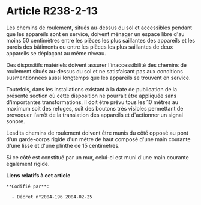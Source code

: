 # Article R238-2-13

Les chemins de roulement, situés au-dessus du sol et accessibles pendant que les appareils sont en service, doivent ménager
un espace libre d'au moins 50 centimètres entre les pièces les plus saillantes des appareils et les parois des bâtiments ou
entre les pièces les plus saillantes de deux appareils se déplaçant au même niveau.

Des dispositifs matériels doivent assurer l'inaccessibilité des chemins de roulement situés au-dessus du sol et ne
satisfaisant pas aux conditions susmentionnées aussi longtemps que les appareils se trouvent en service.

Toutefois, dans les installations existant à la date de publication de la présente section où cette disposition ne pourrait
être appliquée sans d'importantes transformations, il doit être prévu tous les 10 mètres au maximum soit des refuges, soit
des boutons très visibles permettant de provoquer l'arrêt de la translation des appareils et d'actionner un signal sonore.

Lesdits chemins de roulement doivent être munis du côté opposé au pont d'un garde-corps rigide d'un mètre de haut composé
d'une main courante d'une lisse et d'une plinthe de 15 centimètres.

Si ce côté est constitué par un mur, celui-ci est muni d'une main courante également rigide.

**Liens relatifs à cet article**

	**Codifié par**:

	  - Décret n°2004-196 2004-02-25
